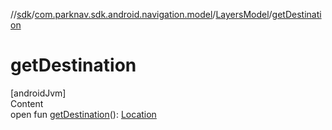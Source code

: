 //[sdk](../../../index.md)/[com.parknav.sdk.android.navigation.model](../index.md)/[LayersModel](index.md)/[getDestination](get-destination.md)



# getDestination  
[androidJvm]  
Content  
open fun [getDestination](get-destination.md)(): [Location](https://developer.android.com/reference/kotlin/android/location/Location.html)  



